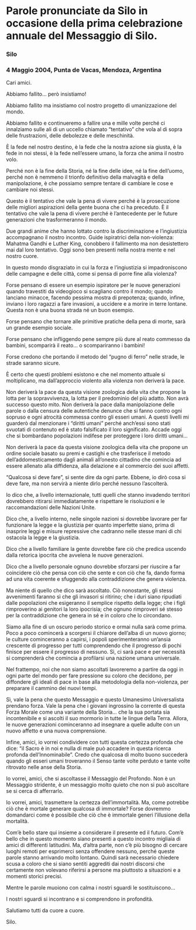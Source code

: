 # Parole pronunciate da Silo in occasione della prima celebrazione annuale del Messaggio di Silo.

### Silo
### 4 Maggio 2004, Punta de Vacas, Mendoza, Argentina

Cari amici.

Abbiamo fallito… però insistiamo!

Abbiamo fallito ma insistiamo col nostro progetto di umanizzazione del mondo.

Abbiamo fallito e continueremo a fallire una e mille volte perché ci innalziamo sulle ali di un uccello chiamato “tentativo” che vola al di sopra delle frustrazioni, delle debolezze e delle meschinità.

È la fede nel nostro destino, è la fede che la nostra azione sia giusta, è la fede in noi stessi, è la fede nell’essere umano, la forza che anima il nostro volo.

Perché non è la fine della Storia, né la fine delle idee, né la fine dell’uomo, perché non è nemmeno il trionfo definitivo della malvagità e della manipolazione, è che possiamo sempre tentare di cambiare le cose e cambiare noi stessi.

Questo è il tentativo che vale la pena di vivere perché è la prosecuzione delle migliori aspirazioni della gente buona che ci ha preceduto. È il tentativo che vale la pena di vivere perché è l’antecedente per le future generazioni che trasformeranno il mondo.

Due grandi anime che hanno lottato contro la discriminazione e l’ingiustizia accompagnano il nostro incontro. Guide ispiratrici della non-violenza: Mahatma Gandhi e Luther King, conobbero il fallimento ma non desistettero mai dal loro tentativo. Oggi sono ben presenti nella nostra mente e nel nostro cuore.

In questo mondo disgraziato in cui la forza e l’ingiustizia si impadroniscono delle campagne e delle città, come si pensa di porre fine alla violenza?

Forse pensano di essere un esempio ispiratore per le nuove generazioni quando travestiti da videogioco si scagliano contro il mondo; quando lanciano minacce, facendo pessima mostra di prepotenza; quando, infine, inviano i loro ragazzi a fare invasioni, a uccidere e a morire in terre lontane. Questa non è una buona strada né un buon esempio.

Forse pensano che tornare alle primitive pratiche della pena di morte, sarà un grande esempio sociale.

Forse pensano che infliggendo pene sempre più dure al reato commesso da bambini, scomparirà il reato… o scompariranno i bambini!

Forse credono che portando il metodo del “pugno di ferro” nelle strade, le strade saranno sicure.

È certo che questi problemi esistono e che nel momento attuale si moltiplicano, ma dall’approccio violento alla violenza non deriverà la pace.

Non deriverà la pace da questa visione zoologica della vita che propone la lotta per la sopravvivenza, la lotta per il predominio del più adatto. Non avrà successo questo mito. Non deriverà la pace dalla manipolazione delle parole o dalla censura delle autentiche denunce che si fanno contro ogni sopruso e ogni atrocità commessa contro gli esseri umani. A questi livelli mi guarderò dal menzionare i “diritti umani” perché anch’essi sono stati svuotati di contenuto ed è stato falsificato il loro significato. Accade oggi che si bombardano popolazioni indifese per proteggere i loro diritti umani…

Non deriverà la pace da questa visione zoologica della vita che propone un ordine sociale basato su premi e castighi e che trasferisce il metodo dell’addomesticamento dagli animali all’onesto cittadino che comincia ad essere allenato alla diffidenza, alla delazione e al commercio dei suoi affetti.

“Qualcosa si deve fare”, si sente dire da ogni parte. Ebbene, io dirò cosa si deve fare, ma non servirà a niente dirlo perché nessuno l’ascolterà.

Io dico che, a livello internazionale, tutti quelli che stanno invadendo territori dovrebbero ritirarsi immediatamente e rispettare le risoluzioni e le raccomandazioni delle Nazioni Unite.

Dico che, a livello interno, nelle singole nazioni si dovrebbe lavorare per far funzionare la legge e la giustizia per quanto imperfette siano, prima di inasprire leggi e misure repressive che cadranno nelle stesse mani di chi ostacola la legge e la giustizia.

Dico che a livello familiare la gente dovrebbe fare ciò che predica uscendo dalla retorica ipocrita che avvelena le nuove generazioni.

Dico che a livello personale ognuno dovrebbe sforzarsi per riuscire a far coincidere ciò che pensa con ciò che sente e con ciò che fa, dando forma ad una vita coerente e sfuggendo alla contraddizione che genera violenza.

Ma niente di quello che dico sarà ascoltato. Ciò nonostante, gli stessi avvenimenti faranno sì che gli invasori si ritirino; che i duri siano ripudiati dalle popolazioni che esigeranno il semplice rispetto della legge; che i figli rimproverino ai genitori la loro ipocrisia; che ognuno rimproveri sé stesso per la contraddizione che genera in sé e in coloro che lo circondano.

Siamo alla fine di un oscuro periodo storico e ormai nulla sarà come prima. Poco a poco comincerà a scorgersi il chiarore dell’alba di un nuovo giorno; le culture cominceranno a capirsi, i popoli sperimenteranno un’ansia crescente di progresso per tutti comprendendo che il progresso di pochi finisce per essere il progresso di nessuno. Sì, ci sarà pace e per necessità si comprenderà che comincia a profilarsi una nazione umana universale.

Nel frattempo, noi che non siamo ascoltati lavoreremo a partire da oggi in ogni parte del mondo per fare pressione su coloro che decidono, per diffondere gli ideali di pace in base alla metodologia della non-violenza, per preparare il cammino dei nuovi tempi.

Sì, vale la pena che questo Messaggio e questo Umanesimo Universalista prendano forza. Vale la pena che i giovani ingrossino la corrente di questa Forza Morale come una variante della Storia… che la sua portata sia incontenibile e si ascolti il suo mormorio in tutte le lingue della Terra. Allora, le nuove generazioni cominceranno ad insegnare a quelle adulte con un nuovo affetto e una nuova comprensione.

Infine, amici, io vorrei condividere con tutti questa certezza profonda che dice: “il Sacro è in noi e nulla di male può accadere in questa ricerca profonda dell’Innominabile”. Credo che qualcosa di molto buono succederà quando gli esseri umani troveranno il Senso tante volte perduto e tante volte ritrovato nelle anse della Storia.

Io vorrei, amici, che si ascoltasse il Messaggio del Profondo. Non è un Messaggio stridente, è un messaggio molto quieto che non si può ascoltare se si cerca di afferrarlo.

Io vorrei, amici, trasmettere la certezza dell’immortalità. Ma, come potrebbe ciò che è mortale generare qualcosa di immortale? Forse dovremmo domandarci come è possibile che ciò che è immortale generi l’illusione della mortalità.

Com’è bello stare qui insieme a considerare il presente ed il futuro. Com’è bello che in questo momento siano presenti a questo incontro migliaia di amici di differenti latitudini. Ma, d’altra parte, non c’è più bisogno di cercare luoghi remoti per esprimerci senza offendere nessuno, perché queste parole stanno arrivando molto lontano. Quindi sarà necessario chiedere scusa a coloro che si siano sentiti aggrediti dai nostri discorsi che certamente non volevano riferirsi a persone ma piuttosto a situazioni e a momenti storici precisi.

Mentre le parole muoiono con calma i nostri sguardi le sostituiscono…

I nostri sguardi si incontrano e si comprendono in profondità.

Salutiamo tutti da cuore a cuore.

Silo.
